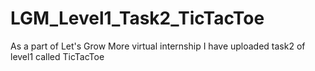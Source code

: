 # LGM_Level1_Task2_TicTacToe
As a part of Let's Grow More virtual internship I have uploaded task2 of level1 called TicTacToe
